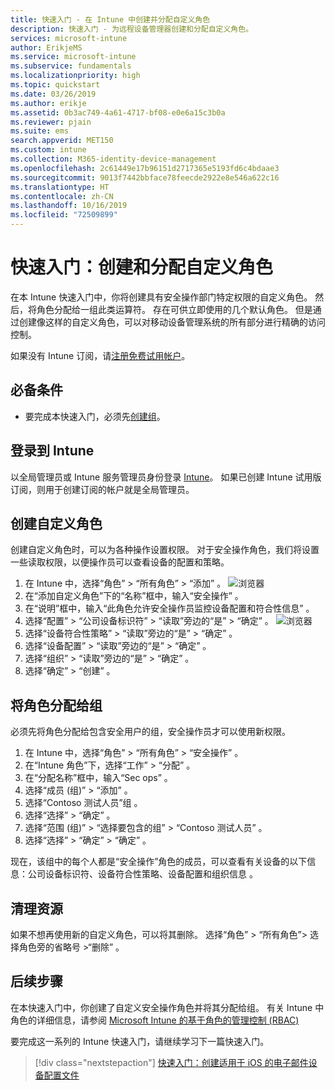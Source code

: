 ```yaml
---
title: 快速入门 - 在 Intune 中创建并分配自定义角色
description: 快速入门 - 为远程设备管理器创建和分配自定义角色。
services: microsoft-intune
author: ErikjeMS
ms.service: microsoft-intune
ms.subservice: fundamentals
ms.localizationpriority: high
ms.topic: quickstart
ms.date: 03/26/2019
ms.author: erikje
ms.assetid: 0b3ac749-4a61-4717-bf08-e0e6a15c3b0a
ms.reviewer: pjain
ms.suite: ems
search.appverid: MET150
ms.custom: intune
ms.collection: M365-identity-device-management
ms.openlocfilehash: 2c61449e17b96151d2717365e5193fd6c4bdaae3
ms.sourcegitcommit: 9013f7442bbface78feecde2922e8e546a622c16
ms.translationtype: HT
ms.contentlocale: zh-CN
ms.lasthandoff: 10/16/2019
ms.locfileid: "72509899"
---
```

# <a name="quickstart-create-and-assign-a-custom-role"></a>快速入门：创建和分配自定义角色

在本 Intune 快速入门中，你将创建具有安全操作部门特定权限的自定义角色。 然后，将角色分配给一组此类运算符。 存在可供立即使用的几个默认角色。 但是通过创建像这样的自定义角色，可以对移动设备管理系统的所有部分进行精确的访问控制。

如果没有 Intune 订阅，请[注册免费试用帐户](free-trial-sign-up.md)。

## <a name="prerequisites"></a>必备条件

- 要完成本快速入门，必须先[创建组](quickstart-create-group.md)。

## <a name="sign-in-to-intune"></a>登录到 Intune

以全局管理员或 Intune 服务管理员身份登录 [Intune](https://aka.ms/intuneportal)。 如果已创建 Intune 试用版订阅，则用于创建订阅的帐户就是全局管理员。

## <a name="create-a-custom-role"></a>创建自定义角色

创建自定义角色时，可以为各种操作设置权限。 对于安全操作角色，我们将设置一些读取权限，以便操作员可以查看设备的配置和策略。

1. 在 Intune 中，选择“角色” > “所有角色” > “添加”    。
![浏览器](./media/quickstart-create-custom-role/add-custom-role.png)
2. 在“添加自定义角色”下的“名称”框中，输入“安全操作”    。
3. 在“说明”框中，输入“此角色允许安全操作员监控设备配置和符合性信息”   。
4. 选择“配置” > “公司设备标识符” > “读取”旁边的“是” > “确定”      。
![浏览器](./media/quickstart-create-custom-role/corp-device-id-read.png)
5. 选择“设备符合性策略” > “读取”旁边的“是” > “确定”     。
6. 选择“设备配置” > “读取”旁边的“是” > “确定”     。
7. 选择“组织” > “读取”旁边的“是” > “确定”     。
8. 选择“确定” > “创建”   。

## <a name="assign-the-role-to-a-group"></a>将角色分配给组

必须先将角色分配给包含安全用户的组，安全操作员才可以使用新权限。

1. 在 Intune 中，选择“角色” > “所有角色” > “安全操作”    。
2. 在“Intune 角色”下，选择“工作” > “分配”    。
3. 在“分配名称”框中，输入“Sec ops”   。
4. 选择“成员 (组)” > “添加”   。
5. 选择“Contoso 测试人员”组  。
6. 选择“选择” > “确定”   。
7. 选择“范围 (组)” > “选择要包含的组” > “Contoso 测试人员”    。
8. 选择“选择” > “确定” > “确定”    。

现在，该组中的每个人都是“安全操作”角色的成员，可以查看有关设备的以下信息：公司设备标识符、设备符合性策略、设备配置和组织信息  。

## <a name="clean-up-resources"></a>清理资源

如果不想再使用新的自定义角色，可以将其删除。 选择“角色” > “所有角色”> 选择角色旁的省略号 >“删除”    。

## <a name="next-steps"></a>后续步骤

在本快速入门中，你创建了自定义安全操作角色并将其分配给组。 有关 Intune 中角色的详细信息，请参阅 [Microsoft Intune 的基于角色的管理控制 (RBAC)](role-based-access-control.md)

要完成这一系列的 Intune 快速入门，请继续学习下一篇快速入门。

> [!div class="nextstepaction"]
> [快速入门：创建适用于 iOS 的电子邮件设备配置文件](../configuration/quickstart-email-profile.md)
